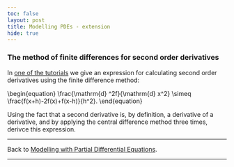 ```yaml
---
toc: false
layout: post
title: Modelling PDEs - extension
hide: true
---
```


### The method of finite differences for second order derivatives

In [one of the tutorials](https://nu-cem.github.io/CompPhys/2021/08/02/Finite-Difference) we give an expression for calculating second order derivatives using the finite difference method:

\begin{equation}
\frac{\mathrm{d} ^2f}{\mathrm{d} x^2} \simeq \frac{f(x+h)-2f(x)+f(x-h)}{h^2}.
\end{equation}

Using the fact that a second derivative is, by definition, a derivative of a derivative, and by applying the central difference method three times, derivce this expression.

---

Back to [Modelling with Partial Differential Equations](https://nu-cem.github.io/CompPhys/2021/08/02/PDEs.html).

---